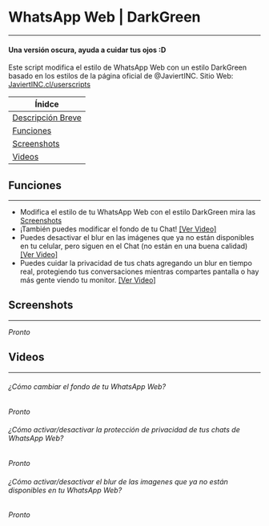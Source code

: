 # WhatsApp Web | DarkGreen
---
#### Una versión oscura, ayuda a cuidar tus ojos :D

Este script modifica el estilo de WhatsApp Web con un estilo DarkGreen basado en los estilos de la página oficial de @JaviertINC.
Sitio Web: [JaviertINC.cl/userscripts](https://javiertinc.cl/userscripts/script/whatsapp.darkgreen)

| Ínidce |
|---|
| [Descripción Breve](#whatsapp-web--darkgreen) |
| [Funciones](#funciones) |
| [Screenshots](#screenshots) |
| [Videos](#videos) |

## Funciones
---
- Modifica el estilo de tu WhatsApp Web con el estilo DarkGreen mira las [Screenshots](#screenshots)
- ¡También puedes modificar el fondo de tu Chat! [[Ver Video]](#cómo-cambiar-el-fondo-de-tu-whatsapp-web)
- Puedes desactivar el blur en las imágenes que ya no están disponibles en tu celular, pero siguen en el Chat (no están en una buena calidad) [[Ver Video]](#cómo-activardesactivar-el-blur-de-las-imagenes-que-ya-no-están-disponibles-en-tu-whatsapp-web)
- Puedes cuidar la privacidad de tus chats agregando un blur en tiempo real, protegiendo tus conversaciones mientras compartes pantalla o hay más gente viendo tu monitor. [[Ver Video]](#cómo-activardesactivar-la-protección-de-privacidad-de-tus-chats-de-whatsapp-web)

## Screenshots
--- 
_Pronto_

## Videos
---
###### ¿Cómo cambiar el fondo de tu WhatsApp Web?
_Pronto_

###### ¿Cómo activar/desactivar la protección de privacidad de tus chats de WhatsApp Web?
_Pronto_

###### ¿Cómo activar/desactivar el blur de las imagenes que ya no están disponibles en tu WhatsApp Web?
_Pronto_

